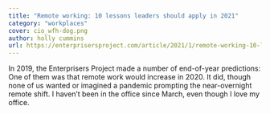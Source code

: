 ```yaml
---
title: "Remote working: 10 lessons leaders should apply in 2021"
category: "workplaces"
cover: cio_wfh-dog.png
author: holly cummins
url: https://enterprisersproject.com/article/2021/1/remote-working-10-lessons-leaders-2021?sc_cid=7016000000127fIAAQ
---
```


In 2019, the Enterprisers Project made a number of end-of-year predictions: One of them was that remote work would increase in 2020. It did, though none of us wanted or imagined a pandemic prompting the near-overnight remote shift. I haven’t been in the office since March, even though I love my office.
